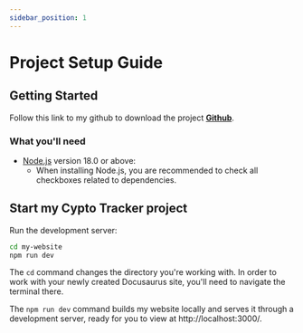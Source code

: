 ```yaml
---
sidebar_position: 1
---
```


# Project Setup Guide


## Getting Started


Follow this link to my github to download the project **[Github](https://github.com/Soma586)**.

### What you'll need

- [Node.js](https://nodejs.org/en/download/) version 18.0 or above:
  - When installing Node.js, you are recommended to check all checkboxes related to dependencies.


## Start my Cypto Tracker project

Run the development server:

```bash
cd my-website
npm run dev
```

The `cd` command changes the directory you're working with. In order to work with your newly created Docusaurus site, you'll need to navigate the terminal there.

The `npm run dev` command builds my website locally and serves it through a development server, ready for you to view at http://localhost:3000/.


